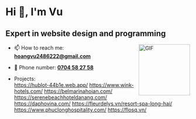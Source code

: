 <h1 align="left">Hi 👋, I'm Vu</h1>
<h2 align="left">Expert in website design and programming</h3>


<img align="right" alt="GIF" height="140px" src="https://media2.giphy.com/media/v1.Y2lkPTc5MGI3NjExYmZzMXNqbDVlZ3p2Zm5yM3lncjN3d3B5emZsbWh0bjF0aHRkdXptZyZlcD12MV9pbnRlcm5hbF9naWZfYnlfaWQmY3Q9Zw/enOL7Bi0fyD71KWYRX/giphy.gif" />

- 📫 How to reach me: <a mailto="hoangvu2486222@gmail.com">**hoangvu2486222@gmail.com**</a><br>
- 🚀 Phone number: <a href="christian.tomasino.dev@gmail.com">**0704 58 27 58**</a>

- Projects:<br>
  https://hublot-44b1e.web.app/
  https://www.wink-hotels.com/
  https://belmarinahoian.com/
  https://serenebeachhoteldanang.com/
  https://daphovina.com/
  https://fleurdelys.vn/resort-spa-long-hai/
  https://www.phuclonghospitality.com/
  https://flosq.vn/
  



